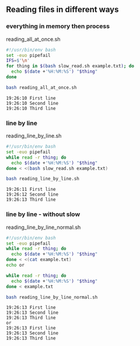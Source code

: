 ## Reading files in different ways
### everything in memory then process
reading_all_at_once.sh
```bash
#!/usr/bin/env bash
set -euo pipefail
IFS=$'\n'
for thing in $(bash slow_read.sh example.txt); do
  echo $(date +'%H:%M:%S') "$thing"
done
```
```bash
bash reading_all_at_once.sh
```
```
19:26:10 First line
19:26:10 Second line
19:26:10 Third line
```
### line by line
reading_line_by_line.sh
```bash
#!/usr/bin/env bash
set -euo pipefail
while read -r thing; do
  echo $(date +'%H:%M:%S') "$thing"
done < <(bash slow_read.sh example.txt)


```
```bash
bash reading_line_by_line.sh
```
```
19:26:11 First line
19:26:12 Second line
19:26:13 Third line
```
### line by line - without slow
reading_line_by_line_normal.sh
```bash
#!/usr/bin/env bash
set -euo pipefail
while read -r thing; do
  echo $(date +'%H:%M:%S') "$thing"
done < <(cat example.txt)
echo or

while read -r thing; do
  echo $(date +'%H:%M:%S') "$thing"
done < example.txt


```
```bash
bash reading_line_by_line_normal.sh
```
```
19:26:13 First line
19:26:13 Second line
19:26:13 Third line
or
19:26:13 First line
19:26:13 Second line
19:26:13 Third line
```
